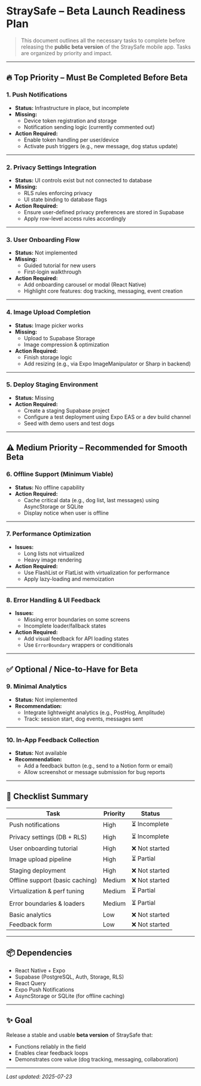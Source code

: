 # StraySafe – Beta Launch Readiness Plan

> This document outlines all the necessary tasks to complete before releasing the **public beta version** of the StraySafe mobile app. Tasks are organized by priority and impact.

---

## 🔥 Top Priority – Must Be Completed Before Beta

### 1. Push Notifications
- **Status:** Infrastructure in place, but incomplete
- **Missing:**
  - Device token registration and storage
  - Notification sending logic (currently commented out)
- **Action Required:**
  - Enable token handling per user/device
  - Activate push triggers (e.g., new message, dog status update)

---

### 2. Privacy Settings Integration
- **Status:** UI controls exist but not connected to database
- **Missing:**
  - RLS rules enforcing privacy
  - UI state binding to database flags
- **Action Required:**
  - Ensure user-defined privacy preferences are stored in Supabase
  - Apply row-level access rules accordingly

---

### 3. User Onboarding Flow
- **Status:** Not implemented
- **Missing:**
  - Guided tutorial for new users
  - First-login walkthrough
- **Action Required:**
  - Add onboarding carousel or modal (React Native)
  - Highlight core features: dog tracking, messaging, event creation

---

### 4. Image Upload Completion
- **Status:** Image picker works
- **Missing:**
  - Upload to Supabase Storage
  - Image compression & optimization
- **Action Required:**
  - Finish storage logic
  - Add resizing (e.g., via Expo ImageManipulator or Sharp in backend)

---

### 5. Deploy Staging Environment
- **Status:** Missing
- **Action Required:**
  - Create a staging Supabase project
  - Configure a test deployment using Expo EAS or a dev build channel
  - Seed with demo users and test dogs

---

## ⚠️ Medium Priority – Recommended for Smooth Beta

### 6. Offline Support (Minimum Viable)
- **Status:** No offline capability
- **Action Required:**
  - Cache critical data (e.g., dog list, last messages) using AsyncStorage or SQLite
  - Display notice when user is offline

---

### 7. Performance Optimization
- **Issues:**
  - Long lists not virtualized
  - Heavy image rendering
- **Action Required:**
  - Use FlashList or FlatList with virtualization for performance
  - Apply lazy-loading and memoization

---

### 8. Error Handling & UI Feedback
- **Issues:**
  - Missing error boundaries on some screens
  - Incomplete loader/fallback states
- **Action Required:**
  - Add visual feedback for API loading states
  - Use `ErrorBoundary` wrappers or conditionals

---

## ✅ Optional / Nice-to-Have for Beta

### 9. Minimal Analytics
- **Status:** Not implemented
- **Recommendation:**
  - Integrate lightweight analytics (e.g., PostHog, Amplitude)
  - Track: session start, dog events, messages sent

---

### 10. In-App Feedback Collection
- **Status:** Not available
- **Recommendation:**
  - Add a feedback button (e.g., send to a Notion form or email)
  - Allow screenshot or message submission for bug reports

---

## 🧪 Checklist Summary

| Task                              | Priority | Status    |
|-----------------------------------|----------|-----------|
| Push notifications                | High     | ⏳ Incomplete |
| Privacy settings (DB + RLS)       | High     | ⏳ Incomplete |
| User onboarding tutorial          | High     | ❌ Not started |
| Image upload pipeline             | High     | ⏳ Partial |
| Staging deployment                | High     | ❌ Not started |
| Offline support (basic caching)   | Medium   | ❌ Not started |
| Virtualization & perf tuning      | Medium   | ⏳ Partial |
| Error boundaries & loaders        | Medium   | ⏳ Partial |
| Basic analytics                   | Low      | ❌ Not started |
| Feedback form                     | Low      | ❌ Not started |

---

## 📦 Dependencies
- React Native + Expo
- Supabase (PostgreSQL, Auth, Storage, RLS)
- React Query
- Expo Push Notifications
- AsyncStorage or SQLite (for offline caching)

---

## ✨ Goal
Release a stable and usable **beta version** of StraySafe that:
- Functions reliably in the field
- Enables clear feedback loops
- Demonstrates core value (dog tracking, messaging, collaboration)

---

_Last updated: 2025-07-23_